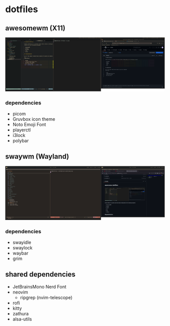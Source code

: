 # dotfiles

## awesomewm (X11)
![sc](assets/awesome.png)

### dependencies
- picom
- Gruvbox icon theme
- Noto Emoji Font
- playerctl
- i3lock
- polybar

## swaywm (Wayland)
![sc2](assets/sway.png)

### dependencies
- swayidle
- swaylock
- waybar
- grim

## shared dependencies
- JetBrainsMono Nerd Font
- neovim
  - ripgrep (nvim-telescope)
- rofi
- kitty
- zathura
- alsa-utils
